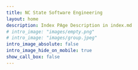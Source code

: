 ```yaml
---
title: NC State Software Engineering
layout: home
description: Index PAge Description in index.md
# intro_image: "images/empty.png"
# intro_image: "images/group.jpeg"
intro_image_absolute: false
intro_image_hide_on_mobile: true
show_call_box: false
---
```


<!-- <img src="images/group.jpeg" width="220%" class="center"> -->
<head>
    <style>
        /* Set the width of the container */
        .container {
            width: 90%;
        }

        /* Set the height of the images */
        img {
            max-width: 100%; /* limit the maximum width of the image */
            height: auto;
        }

        /* Center align the content within each segment */
        .segment {
            display: flex;
            flex-direction: row;
            justify-content: center;
            align-items: center;
            padding: 10px 0;
        }

        /* Add some padding between the segments */
        .segment:not(:last-child) {
            margin-right: 16px;
        }

        /* Responsive design adjustments */
        @media screen and (max-width: 768px) {
            .segment {
                flex-direction: column;
            }

            .segment img {
                max-width: 100%;
                width: auto;
                height: auto;
            }

            .segment > div {
                text-align: center;
            }
        }
    </style>
</head>
<body>
    <!-- Container -->
    <div class="container">
        <!-- Image -->
        <div class="segment">
            <img src="images/group.jpeg" alt="Department Image">
        </div>
        <!-- Text and Image -->
        <div class="segment">
            <div>
                <h1>Software Engineering at NCSU</h1>
                <p>Accelerate your SE career, in industry, in research.</p>
            </div>
            <img src="images/illustrations/pointing.svg" alt="Text and Image" style="width: 400px;">
        </div>
        <!-- News Section -->
        <div class="segment">
            <div>
                <h1>News</h1>
                <ul>
                    <li>
                        <span class="date">10/2023</span>, <strong>Dr. Marcelo D'Amorim is serving FSE 2024 as the General Chair!</strong>
                        <ul>
                            Please consider participate the <i>ACM Joint European Software Engineering Conference and Symposium on the Foundations of Software Engineering</i> (ESEC/FSE)! See you at Porto de Galinhas, Brazil! <a href="https://2024.esec-fse.org/">More Details</a>
                        </ul>
                    </li>
                    <li>
                        <span class="date">10/2023</span>, <strong>Dr. Sandeep Kuttal gave a keynote at SCAM and VISSOFT 2023!</strong>
                        <ul>
                            Great job from Dr. Sandeep Kuttal! The talk is titled <i>IDEs as the Bridge: Connecting Humans and Code</i> at the IEEE International Working Conference on Source Code Analysis &amp; Manipulation (SCAM) and on Software Visualization (VISSOFT). Bogotá, Colombia, October 2023. <a href="https://sandeepkuttal.github.io/kuttal/index.html">More Details</a>
                        </ul>
                    </li>
                    <li>
                        <span class="date">10/2023</span>, <strong>Our student Leon Shahnewaz (supervised by Dr. Sandeep Kuttal) presented a paper at VLHCC 2023</strong>
                        <ul>
                            Congratulations to our students Leon Shahnewaz, Mahzabin Tamanna, and Dr. Sandeep Kuttal! The paper is titled <i>Comparing Foraging Behavior Across Code Hosting and Q&amp;A Platforms through a Gender Lens</i> at IEEE Symposium on Visual Languages and Human-Centric Computing (VLHCC). Washington, DC, USA. <a href="https://sandeepkuttal.github.io/kuttal/index.html">More Details</a>
                        </ul>
                    </li>
                    <li>
                        <span class="date">09/2023</span>, <strong>Dr. Tim Menzies was designated ASE Fellow!</strong>
                        <ul>
                            Congratulations to Dr. Tim Menzies! He was designated a Fellow of Automated Software Engineering at the 38th IEEE/ACM International Conference on Automated Software Engineering (ASE). <a href="https://timm.fyi/">More Details</a>
                        </ul>
                    </li>
                    <li>
                        <span class="date">09/23</span>, <strong>Dr. Wesley K. G. Assunção Won Best Paper Award at SPLC 2023!</strong>
                        <ul>
                            Congratulations to Dr. Wesley K. G. Assunção and his co-authors from the Federal University of Paraná, on recently winning the Best Research Paper award at the 27th ACM International Systems and Software Product Line Conference (SPLC). <a href="https://wesleyklewerton.github.io/">More Details</a>
                        </ul>
                    </li>
                </ul>
            </div>
        </div>
    </div>
</body>
